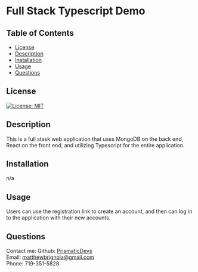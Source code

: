 # Full Stack Typescript Demo

## Table of Contents

- [License](#license)
- [Description](#description)
- [Installation](#installation)
- [Usage](#instructions)
- [Questions](#questions)

## License

[![License: MIT](https://img.shields.io/badge/License-MIT-yellow.svg)](https://opensource.org/licenses/MIT)

## Description

This is a full stask web application that uses MongoDB on the back end, React on the front end, and utilizing Typescript for the entire application.

## Installation

n/a

## Usage

Users can use the registration link to create an account, and then can log in to the application with their new accounts.

## Questions

Contact me:
Github: [PrismaticDevs](https://github.com/PrismaticDevs) <br>
Email: matthewbrignola@gmail.com <br>
Phone: 719-351-5828 <br>
